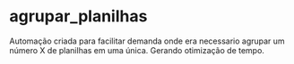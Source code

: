 # agrupar_planilhas
Automação criada para facilitar demanda onde era necessario agrupar um número X de planilhas em uma única. Gerando otimização de tempo.
